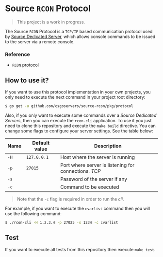 # Source `RCON` Protocol

>This project is a work in progress.

The Source `RCON` Protocol is a `TCP/IP` based communication protocol used by [Source Dedicated Server](https://developer.valvesoftware.com/wiki/Source_Dedicated_Server), which allows console commands to be issued to the server via a remote console.

### Reference

* [`RCON` protocol](https://developer.valvesoftware.com/wiki/Source_RCON_Protocol#See_also)

## How to use it?

If you want to use this protocol implementation in your own projects, you only need to execute the next command in your project root directory:

```bash
$ go get -u github.com/csgoservers/source-rcon/pkg/protocol
```

Also, if you only want to execute some commands over a *Source Dedicated Servers*, then you can execute the `rcon-cli` application. To use it you just need to clone this repository and execute the `make build` directive. You can change some flags to configure your server settings. See the table below:

| Name 	| Default value 	| Description                                           	|
|------	|---------------	|-------------------------------------------------------	|
| `-H` 	| `127.0.0.1`   	| Host where the server is running                      	|
| `-p` 	| `27015`       	| Port where server is listening for connections. *TCP* 	|
| `-s` 	|               	| Password of the server if any                         	|
| `-c` 	|               	| Command to be executed                                	|

>Note that the `-c` flag is required in order to run the *cli*.

For example, if you want to execute the `cvarlist` command then you will use the following command:

```bash
$ ./rcon-cli -H 1.2.3.4 -p 27025 -s 1234 -c cvarlist
```

## Test

If you want to execute all tests from this repository then execute `make test`.
